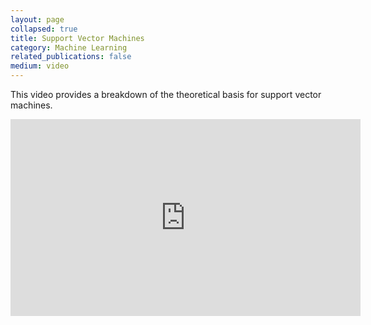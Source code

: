 ```yaml
---
layout: page
collapsed: true
title: Support Vector Machines
category: Machine Learning
related_publications: false
medium: video
---
```


<p class="mb-5">This video provides a breakdown of the theoretical basis for support vector machines.</p>
<div class="videoWrapper">
  <iframe width="560" height="315" src="https://www.youtube.com/embed/_PwhiWxHK8o"
    title="YouTube video player" frameborder="0"
    allow="accelerometer; autoplay; clipboard-write; encrypted-media; gyroscope; picture-in-picture"
    allowfullscreen>
  </iframe>
</div>
